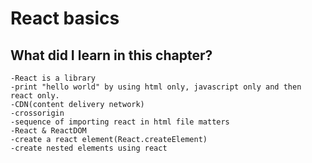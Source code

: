 # React basics

## What did I learn in this chapter?

    -React is a library
    -print "hello world" by using html only, javascript only and then react only.
    -CDN(content delivery network)
    -crossorigin
    -sequence of importing react in html file matters
    -React & ReactDOM
    -create a react element(React.createElement)
    -create nested elements using react
